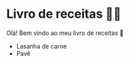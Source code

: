 # Livro de receitas :woman_cook:

Olá! Bem vindo ao meu livro de receitas :wave:

- Lasanha de carne
- Pavê